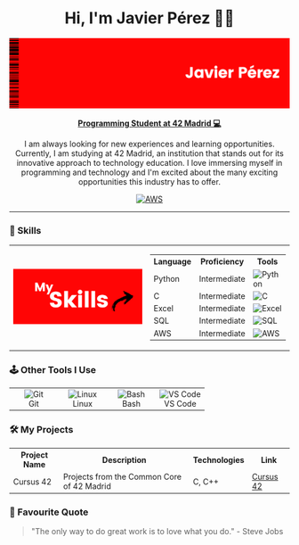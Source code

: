 <html>
<head>
<body>
<div align="center">
  <h1>Hi, I'm Javier Pérez 👋🏼</h1>
</div>
</head>
<link rel="stylesheet" href="https://cdnjs.cloudflare.com/ajax/libs/font-awesome/6.0.0-beta3/css/all.min.css">

<img src="https://github.com/javiperlo/javiperlo/blob/main/assets/Black%20Minimal%20Motivation%20Quote%20LinkedIn%20Banner%20(3).png">
<br>

<div align="center">
  <p><strong><u>Programming Student at 42 Madrid 💻</u></strong></p>
  <p>I am always looking for new experiences and learning opportunities. Currently, I am studying at 42 Madrid, an institution that stands out for its innovative approach to technology education. I love immersing myself in programming and technology and I'm excited about the many exciting opportunities this industry has to offer.</p>
</div>


<div align="center">
  <a href="https://www.linkedin.com/in/javierperezz/">
    <td><img src="https://skillicons.dev/icons?i=linkedin" alt="AWS" width="40px"/></td>
  </a>
</div>

---

### 🥏 Skills

<table>
  <tr>
    <td>
      <img src="https://github.com/javiperlo/javiperlo/blob/main/assets/skills.png" alt="Javier's Profile Picture""/>
    </td>
    <td>
      <table>
        <tr>
          <th>Language</th>
          <th>Proficiency</th>
          <th>Tools</th>
        </tr>
        <tr>
          <td>Python</td>
          <td>Intermediate</td>
          <td><img src="https://skillicons.dev/icons?i=python" alt="Python" width="40px"/></td>
        </tr>
        <tr>
          <td>C</td>
          <td>Intermediate</td>
          <td><img src="https://skillicons.dev/icons?i=c" alt="C" width="40px"/></td>
        </tr>
         <tr>
          <td>Excel</td>
          <td>Intermediate</td>
          <td><img src="https://upload.wikimedia.org/wikipedia/commons/thumb/7/73/Microsoft_Excel_2013-2019_logo.svg/2170px-Microsoft_Excel_2013-2019_logo.svg.png" alt="Excel" width="40px"/></td>
        </tr>
        <tr>
          <td>SQL</td>
          <td>Intermediate</td>
          <td><img src="https://skillicons.dev/icons?i=mysql" alt="SQL" width="40px"/></td>
        </tr>
        <tr>
          <td>AWS</td>
          <td>Intermediate</td>
          <td><img src="https://skillicons.dev/icons?i=aws" alt="AWS" width="40px"/></td>
        </tr>
      </table>
    </td>
  </tr>
</table>

### 🕹️ Other Tools I Use

<table style="width: 100%;">
  <tr>
    <td style="text-align: center; width: 25%;">
      <img src="https://skillicons.dev/icons?i=git" alt="Git" width="40px" />
      <br>Git
    </td>
    <td style="text-align: center; width: 25%;">
      <img src="https://skillicons.dev/icons?i=linux" alt="Linux" width="40px" />
      <br>Linux
    </td>
    <td style="text-align: center; width: 25%;">
      <img src="https://skillicons.dev/icons?i=bash" alt="Bash" width="40px" />
      <br>Bash
    </td>
    <td style="text-align: center; width: 25%;">
      <img src="https://skillicons.dev/icons?i=vscode" alt="VS Code" width="40px" />
      <br>VS Code
    </td>
  </tr>
</table>

### 🛠️ My Projects

<table style="width: 100%;">
  <tr>
    <th>Project Name</th>
    <th>Description</th>
    <th>Technologies</th>
    <th>Link</th>
  </tr>
  <tr>
    <td>Cursus 42</td>
    <td>Projects from the Common Core of 42 Madrid</td>
    <td>C, C++</td>
    <td><a href="https://github.com/javiperlo/Cursus_42">Cursus 42</a></td>
  </tr>
</table>

### 🧠 Favourite Quote

> "The only way to do great work is to love what you do." - Steve Jobs




